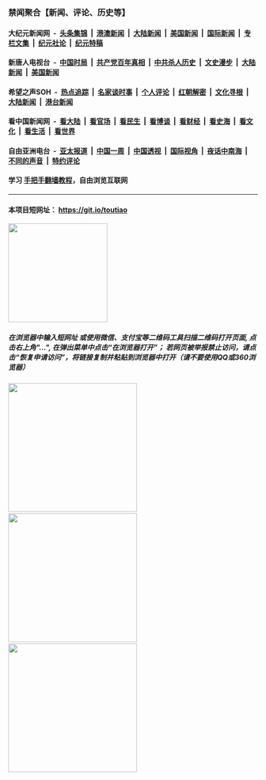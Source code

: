 ### 禁闻聚合【新闻、评论、历史等】

#### 大纪元新闻网 &nbsp;-&nbsp; [头条集锦](indexes/E头条集锦.md?t=02270802) &nbsp;|&nbsp; [港澳新闻](indexes/E港澳新闻.md?t=02270802)  &nbsp;|&nbsp; [大陆新闻](indexes/E大陆新闻.md?t=02270802) &nbsp;|&nbsp; [美国新闻](indexes/E美国新闻.md?t=02270802) &nbsp;|&nbsp; [国际新闻](indexes/E国际新闻.md?t=02270802) &nbsp;|&nbsp; [专栏文集](indexes/E专栏文集.md?t=02270802) &nbsp;|&nbsp; [纪元社论](indexes/E纪元社论.md?t=02270802) &nbsp;|&nbsp; [纪元特稿](indexes/E纪元特稿.md?t=02270802) 

#### 新唐人电视台 &nbsp;-&nbsp; [中国时局](indexes/N中国时局.md?t=02270802) &nbsp;|&nbsp; [共产党百年真相](indexes/N共产党百年真相.md?t=02270802) &nbsp;|&nbsp; [中共杀人历史](indexes/N中共杀人历史.md?t=02270802) &nbsp;|&nbsp; [文史漫步](indexes/N文史漫步.md?t=02270802) &nbsp;|&nbsp; [大陆新闻](indexes/N大陆新闻.md?t=02270802) &nbsp;|&nbsp; [美国新闻](indexes/N美国新闻.md?t=02270802)

#### 希望之声SOH &nbsp;-&nbsp; [热点追踪](indexes/H热点追踪.md?t=02270802) &nbsp;|&nbsp; [名家谈时事](indexes/H名家谈时事.md?t=02270802) &nbsp;|&nbsp; [个人评论](indexes/H个人评论.md?t=02270802)  &nbsp;|&nbsp; [红朝解密](indexes/H红朝解密.md?t=02270802) &nbsp;|&nbsp; [文化寻根](indexes/H文化寻根.md?t=02270802) &nbsp;|&nbsp; [大陆新闻](indexes/H大陆新闻.md?t=02270802) &nbsp;|&nbsp; [港台新闻](indexes/H港台新闻.md?t=02270802)

#### 看中国新闻网 &nbsp;-&nbsp; [看大陆](indexes/S看大陆.md?t=02270802) &nbsp;|&nbsp; [看官场](indexes/S看官场.md?t=02270802) &nbsp;|&nbsp; [看民生](indexes/S看民生.md?t=02270802)  &nbsp;|&nbsp; [看博谈](indexes/S看博谈.md?t=02270802) &nbsp;|&nbsp; [看财经](indexes/S看财经.md?t=02270802) &nbsp;|&nbsp; [看史海](indexes/S看史海.md?t=02270802) &nbsp;|&nbsp; [看文化](indexes/S看文化.md?t=02270802) &nbsp;|&nbsp; [看生活](indexes/S看生活.md?t=02270802) &nbsp;|&nbsp; [看世界](indexes/S看世界.md?t=02270802)

#### 自由亚洲电台 &nbsp;-&nbsp; [亚太报道](indexes/R亚太报道.md?t=02270802) &nbsp;|&nbsp; [中国一周](indexes/R中国一周.md?t=02270802) &nbsp;|&nbsp; [中国透视](indexes/R中国透视.md?t=02270802)  &nbsp;|&nbsp; [国际视角](indexes/R国际视角.md?t=02270802) &nbsp;|&nbsp; [夜话中南海](indexes/R夜话中南海.md?t=02270802) &nbsp;|&nbsp; [不同的声音](indexes/R不同的声音.md?t=02270802) &nbsp;|&nbsp; [特约评论](indexes/R特约评论.md?t=02270802)

#### 学习 [手把手翻墙教程](https://github.com/gfw-breaker/guides/wiki)，自由浏览互联网

----

#### 本项目短网址： https://git.io/toutiao
<img src="https://raw.githubusercontent.com/gfw-breaker/banned-news/master/scripts/img/qr.png" width="200px"/>  

##### 在浏览器中输入短网址 或使用微信、支付宝等二维码工具扫描二维码打开页面, 点击右上角"...", 在弹出菜单中点击“在浏览器打开”； 若网页被举报禁止访问，请点击“恢复申请访问”，将链接复制并粘贴到浏览器中打开（请不要使用QQ或360浏览器）

<img src="https://raw.githubusercontent.com/gfw-breaker/banned-news/master/scripts/img/1.png" width="260px"/> &nbsp; <img src="https://raw.githubusercontent.com/gfw-breaker/banned-news/master/scripts/img/2.png" width="260px"/> &nbsp; <img src="https://raw.githubusercontent.com/gfw-breaker/banned-news/master/scripts/img/3.png" width="260px"/>
